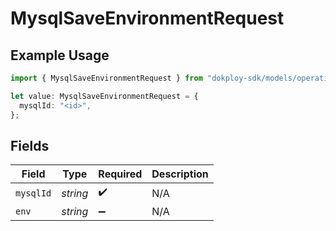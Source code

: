 # MysqlSaveEnvironmentRequest

## Example Usage

```typescript
import { MysqlSaveEnvironmentRequest } from "dokploy-sdk/models/operations";

let value: MysqlSaveEnvironmentRequest = {
  mysqlId: "<id>",
};
```

## Fields

| Field              | Type               | Required           | Description        |
| ------------------ | ------------------ | ------------------ | ------------------ |
| `mysqlId`          | *string*           | :heavy_check_mark: | N/A                |
| `env`              | *string*           | :heavy_minus_sign: | N/A                |